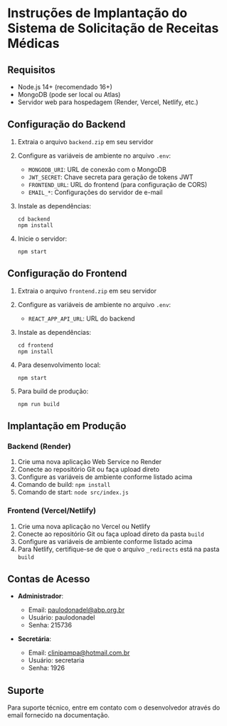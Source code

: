 # Instruções de Implantação do Sistema de Solicitação de Receitas Médicas

## Requisitos

- Node.js 14+ (recomendado 16+)
- MongoDB (pode ser local ou Atlas)
- Servidor web para hospedagem (Render, Vercel, Netlify, etc.)

## Configuração do Backend

1. Extraia o arquivo `backend.zip` em seu servidor
2. Configure as variáveis de ambiente no arquivo `.env`:
   - `MONGODB_URI`: URL de conexão com o MongoDB
   - `JWT_SECRET`: Chave secreta para geração de tokens JWT
   - `FRONTEND_URL`: URL do frontend (para configuração de CORS)
   - `EMAIL_*`: Configurações do servidor de e-mail

3. Instale as dependências:
   ```
   cd backend
   npm install
   ```

4. Inicie o servidor:
   ```
   npm start
   ```

## Configuração do Frontend

1. Extraia o arquivo `frontend.zip` em seu servidor
2. Configure as variáveis de ambiente no arquivo `.env`:
   - `REACT_APP_API_URL`: URL do backend

3. Instale as dependências:
   ```
   cd frontend
   npm install
   ```

4. Para desenvolvimento local:
   ```
   npm start
   ```

5. Para build de produção:
   ```
   npm run build
   ```

## Implantação em Produção

### Backend (Render)

1. Crie uma nova aplicação Web Service no Render
2. Conecte ao repositório Git ou faça upload direto
3. Configure as variáveis de ambiente conforme listado acima
4. Comando de build: `npm install`
5. Comando de start: `node src/index.js`

### Frontend (Vercel/Netlify)

1. Crie uma nova aplicação no Vercel ou Netlify
2. Conecte ao repositório Git ou faça upload direto da pasta `build`
3. Configure as variáveis de ambiente conforme listado acima
4. Para Netlify, certifique-se de que o arquivo `_redirects` está na pasta `build`

## Contas de Acesso

- **Administrador**: 
  - Email: paulodonadel@abp.org.br
  - Usuário: paulodonadel
  - Senha: 215736

- **Secretária**:
  - Email: clinipampa@hotmail.com.br
  - Usuário: secretaria
  - Senha: 1926

## Suporte

Para suporte técnico, entre em contato com o desenvolvedor através do email fornecido na documentação.

